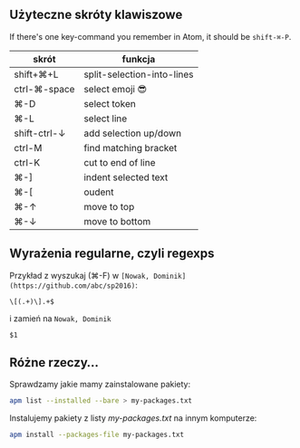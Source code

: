 ## Użyteczne skróty klawiszowe

If there's one key-command you remember in Atom, it should be `shift-⌘-P`.

| skrót          | funkcja                        |
|----------------|--------------------------------|
|  shift+⌘+L     |  split-selection-into-lines    |
|  ctrl-⌘-space  |  select emoji 😎               |
|  ⌘-D           |  select token                  |
|  ⌘-L           |  select line                   |
|  shift-ctrl-↓  |  add selection up/down         |
|  ctrl-M        |  find matching bracket         |
|  ctrl-K        |  cut to end of line            |
|  ⌘-]           |  indent selected text          |
|  ⌘-[           |  oudent                        |
|  ⌘-↑           |  move to top                   |
|  ⌘-↓           |  move to bottom                |

## Wyrażenia regularne, czyli regexps

Przykład z wyszukaj (⌘-F) w `[Nowak, Dominik](https://github.com/abc/sp2016)`:
```regexp
\[(.+)\].+$
```
i zamień na `Nowak, Dominik`
```regexp
$1
```

## Różne rzeczy…

Sprawdzamy jakie mamy zainstalowane pakiety:

```bash
apm list --installed --bare > my-packages.txt
```

Instalujemy pakiety z listy _my-packages.txt_ na innym komputerze:

```bash
apm install --packages-file my-packages.txt
```
